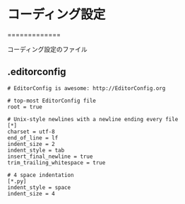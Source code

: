 # コーディング設定
=============

コーディング設定のファイル

## .editorconfig

```
# EditorConfig is awesome: http://EditorConfig.org

# top-most EditorConfig file
root = true

# Unix-style newlines with a newline ending every file
[*]
charset = utf-8
end_of_line = lf
indent_size = 2
indent_style = tab
insert_final_newline = true
trim_trailing_whitespace = true

# 4 space indentation
[*.py]
indent_style = space
indent_size = 4
```
